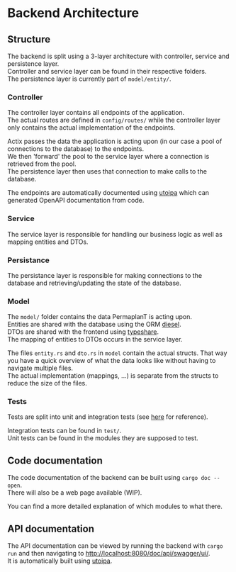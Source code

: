 # Backend Architecture

## Structure

The backend is split using a 3-layer architecture with controller, service and persistence layer.  
Controller and service layer can be found in their respective folders.  
The persistence layer is currently part of `model/entity/`.

### Controller

The controller layer contains all endpoints of the application.  
The actual routes are defined in `config/routes/` while the controller layer only contains the actual implementation of the endpoints.

Actix passes the data the application is acting upon (in our case a pool of connections to the database) to the endpoints.  
We then 'forward' the pool to the service layer where a connection is retrieved from the pool.  
The persistence layer then uses that connection to make calls to the database.

The endpoints are automatically documented using [utoipa](https://github.com/juhaku/utoipa) which can generated OpenAPI documentation from code.

### Service

The service layer is responsible for handling our business logic as well as mapping entities and DTOs.

### Persistance

The persistance layer is responsible for making connections to the database and retrieving/updating the state of the database.

### Model

The `model/` folder contains the data PermaplanT is acting upon.  
Entities are shared with the database using the ORM [diesel](https://github.com/diesel-rs/diesel).  
DTOs are shared with the frontend using [typeshare](https://github.com/1Password/typeshare).  
The mapping of entities to DTOs occurs in the service layer.

The files `entity.rs` and `dto.rs` in `model` contain the actual structs.
That way you have a quick overview of what the data looks like without having to navigate multiple files.  
The actual implementation (mappings, ...) is separate from the structs to reduce the size of the files.

### Tests

Tests are split into unit and integration tests (see [here](../tests) for reference).

Integration tests can be found in `test/`.  
Unit tests can be found in the modules they are supposed to test.

## Code documentation

The code documentation of the backend can be built using `cargo doc --open`.  
There will also be a web page available (WIP).

You can find a more detailed explanation of which modules to what there.

## API documentation

The API documentation can be viewed by running the backend with `cargo run` and then navigating to <http://localhost:8080/doc/api/swagger/ui/>.  
It is automatically built using [utoipa](https://github.com/juhaku/utoipa).
